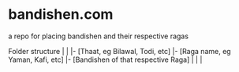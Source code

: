 # bandishen.com
a repo for placing bandishen and their respective ragas

Folder structure
|
|
|- [Thaat, eg Bilawal, Todi, etc]
    |- [Raga name, eg Yaman, Kafi, etc]
    |- [Bandishen of that respective Raga]
|
|
|